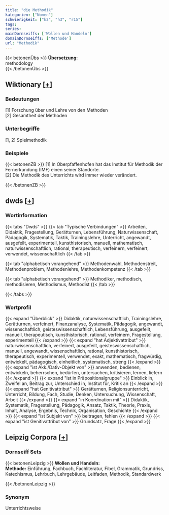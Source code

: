 ```yaml
---
title: "die Methodik"
kategorien: ["Nomen"]
schwierigkeit: ["k2", "h3", "r15"]
tags:
series:
mainDornseiffs: ['Wollen und Handeln']
domainDornseiffs: ['Methode']
url: "Methodik"
---
```


{{< betonenÜbs >}}
**Übersetzung:**  
methodology  
{{< /betonenÜbs >}}

## Wiktionary [[+](https://de.wiktionary.org/wiki/Methodik)]

### Bedeutungen
[1] Forschung über und Lehre von den Methoden  
[2] Gesamtheit der Methoden  

### Unterbegriffe
[1, 2] Spielmethodik  

### Beispiele
{{< betonenZB >}}
[1] In Oberpfaffenhofen hat das Institut für Methodik der Fernerkundung (IMF) einen seiner Standorte.  
[2] Die Methodik des Unterrichts wird immer wieder verändert.  

{{< /betonenZB >}}


## dwds [[+](https://www.dwds.de/wb/Methodik)]

### Wortinformation
{{< tabs "Dwds" >}}
{{< tab "Typische Verbindungen" >}}
Arbeiten, Didaktik, Fragestellung, Gerätturnen, Lebensführung, Naturwissenschaft, Pädagogik, Systematik, Taktik, Trainingslehre, Unterricht, angewandt, ausgefeilt, experimentell, kunsthistorisch, manuell, mathematisch, naturwissenschaftlich, rational, therapeutisch, verfeinern, verfeinert, verwendet, wissenschaftlich
{{< /tab >}}

{{< tab "alphabetisch vorangehend" >}}
Methodenwahl, Methodenstreit, Methodenproblem, Methodenlehre, Methodenkompetenz
{{< /tab >}}

{{< tab "alphabetisch vorangehend" >}}
Methodiker, methodisch, methodisieren, Methodismus, Methodist
{{< /tab >}}

{{< /tabs >}}

### Wortprofil
{{< expand "Überblick" >}} Didaktik, naturwissenschaftlich, Trainingslehre, Gerätturnen, verfeinert, Finanzanalyse, Systematik, Pädagogik, angewandt, wissenschaftlich, geisteswissenschaftlich, Lebensführung, ausgefeilt, manuell, therapeutisch, kunsthistorisch, rational, verfeinern, Fragestellung, experimentell {{< /expand >}}
{{< expand "hat Adjektivattribut" >}} naturwissenschaftlich, verfeinert, ausgefeilt, geisteswissenschaftlich, manuell, angewandt, wissenschaftlich, rational, kunsthistorisch, therapeutisch, experimentell, verwendet, exakt, mathematisch, fragwürdig, entwickelt, pädagogisch, einheitlich, systematisch, streng {{< /expand >}}
{{< expand "ist Akk./Dativ-Objekt von" >}} anwenden, bedienen, entwickeln, beherrschen, bedürfen, untersuchen, kritisieren, lernen, liefern {{< /expand >}}
{{< expand "ist in Präpositionalgruppe" >}} Einblick in, Zweifel an, Beitrag zur, Unterschied in, Institut für, Kritik an {{< /expand >}}
{{< expand "hat Genitivattribut" >}} Gerätturnen, Religionsunterricht, Unterricht, Bildung, Fach, Studie, Denken, Untersuchung, Wissenschaft, Arbeit {{< /expand >}}
{{< expand "in Koordination mit" >}} Didaktik, Systematik, Fragestellung, Pädagogik, Ansatz, Taktik, Theorie, Praxis, Inhalt, Analyse, Ergebnis, Technik, Organisation, Geschichte {{< /expand >}}
{{< expand "ist Subjekt von" >}} beitragen, fehlen {{< /expand >}}
{{< expand "ist Genitivattribut von" >}} Grundsatz, Frage {{< /expand >}}

## Leipzig Corpora [[+](https://corpora.uni-leipzig.de/en/res?word=Methodik&corpusId=deu_newscrawl-public_2018)]

### Dornseiff Sets
{{< betonenLeipzig >}}
**Wollen und Handeln:**  
**Methode:** Einführung, Fachbuch, Fachliteratur, Fibel, Grammatik, Grundriss, Katechismus, Lehrbuch, Lehrgebäude, Leitfaden, Methodik, Standardwerk  

{{< /betonenLeipzig >}}

### Synonym
Unterrichtsweise

